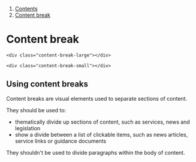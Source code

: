 <div class="breadcrumbs">
  <ol>
    <li><a href="/docs/core/contents">Contents</a></li>
    <li><a href="#">Content break</a></li>
  </ol>
</div>

# Content break

<div class="content-break-large"></div>

    <div class="content-break-large"></div>

<div class="content-break-small"></div>

    <div class="content-break-small"></div>

## Using content breaks

Content breaks are visual elements used to separate sections of content.

They should be used to:
<ul>
  <li>thematically divide up sections of content, such as services, news and legislation</li>
  <li>show a divide between a list of clickable items, such as news articles, service links or guidance documents</li>
</ul>

They shouldn't be used to divide paragraphs within the body of content.
